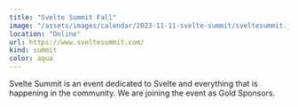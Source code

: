 ```yaml
---
title: "Svelte Summit Fall"
image: "/assets/images/calendar/2023-11-11-svelte-summit/sveltesummit.jpg"
location: "Online"
url: https://www.sveltesummit.com/
kind: summit
color: aqua
---
```


Svelte Summit is an event dedicated to Svelte and everything that is happening
in the community. We are joining the event as Gold Sponsors.
